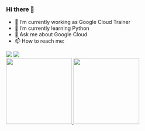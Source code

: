 ### Hi there 👋

- 🔭 I’m currently working as Google Cloud Trainer
- 🌱 I’m currently learning Python
- 💬 Ask me about Google Cloud
- 📫 How to reach me:
<div> 
  <a href="https://www.youtube.com/channel/UCRE6XUZ5oz8daf_eze-Ax7Q" target="_blank"><img src="https://img.shields.io/badge/YouTube-FF0000?style=for-the-badge&logo=youtube&logoColor=white" target="_blank"></a>
  <a href="https://www.linkedin.com/in/danielamaral84" target="_blank"><img src="https://img.shields.io/badge/-LinkedIn-%230077B5?style=for-the-badge&logo=linkedin&logoColor=white" target="_blank"></a> 
</div>

<div >
  <a href="https://github.com/eumagnun">
  <img height="180em" src="https://github-readme-stats.vercel.app/api?username=eumagnun&show_icons=true&theme=dracula&include_all_commits=true&count_private=true"/>
  <img height="180em" src="https://github-readme-stats.vercel.app/api/top-langs/?username=eumagnun&layout=compact&langs_count=7&theme=dracula"/>
</div>


